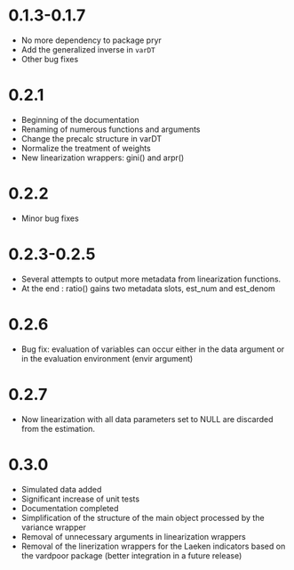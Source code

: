 # 0.1.3-0.1.7

- No more dependency to package pryr
- Add the generalized inverse in `varDT`
- Other bug fixes

# 0.2.1

- Beginning of the documentation
- Renaming of numerous functions and arguments
- Change the precalc structure in varDT
- Normalize the treatment of weights
- New linearization wrappers: gini() and arpr()

# 0.2.2

- Minor bug fixes

# 0.2.3-0.2.5

- Several attempts to output more metadata from linearization functions. 
- At the end : ratio() gains two metadata slots, est_num and est_denom

# 0.2.6 

- Bug fix: evaluation of variables can occur either in the data argument or in the evaluation environment (envir argument)

# 0.2.7

- Now linearization with all data parameters set to NULL are discarded from the estimation.

# 0.3.0

- Simulated data added
- Significant increase of unit tests
- Documentation completed
- Simplification of the structure of the main object processed by the variance wrapper
- Removal of unnecessary arguments in linearization wrappers
- Removal of the linerization wrappers for the Laeken indicators based on the vardpoor package (better integration in a future release)

